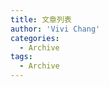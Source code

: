 ```yaml
---
title: 文章列表
author: 'Vivi Chang'
categories:
  - Archive
tags:
  - Archive
---
```


<script setup>
    import All from '@/components/template/all.vue'
</script>

<All />